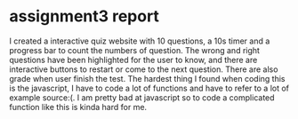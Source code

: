 # assignment3 report
I created a interactive quiz website with 10 questions, a 10s timer and a progress bar to count the numbers of question. The wrong and right questions have been highlighted for the user to know, and there are interactive buttons to restart or come to the next question. There are also grade when user finish the test. The hardest thing I found when coding this is the javascript, I have to code a lot of functions and have to refer to a lot of example source:(. I am pretty bad at javascript so to code a complicated function like this is kinda hard for me.
